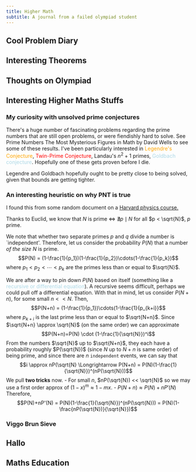```yaml
---
title: Higher Math
subtitle: A journal from a failed olympiad student
---
```

<style>
blue {
  color: lightblue;
}
red {
  color: red;
}
orange {
    color: orange;
}
purple {
    color: purple;
}
</style>

## Cool Problem Diary

## Interesting Theorems

## Thoughts on Olympiad
## Interesting Higher Maths Stuffs

### My curiosity with unsolved prime conjectures

There's a huge number of fascinating problems regarding the prime numbers that are still open problems, or were fiendishly hard to solve. See Prime Numbers The Most Mysterious Figures in Math by David Wells to see some of these results. I've been particularly interested in <orange>Legendre's Conjecture</orange>, <red>Twin-Prime Conjecture</red>, Landau's $n^2+1$ primes, <blue>Goldbach conjecture</blue>. Hopefully one of these gets proven before I die.

Legendre and Goldbach hopefully ought to be pretty close to being solved, given that bounds are getting tighter.

### An interesting heuristic on why PNT is true
I found this from some random document on a <a href=https://www.physics.harvard.edu/files/sol18.pdf>Harvard physics course.</a>

Thanks to Euclid, we know that $N$ is prime $\iff$ $\nexists p \mid N$ for all $p < \sqrt{N}$, $p$ prime.

We note that whether two separate primes $p$ and $q$ divide a number is `independent'. Therefore, let us consider the probability $P(N)$ that a number *of the size* $N$ is prime.
$$P(N) = (1-\frac{1}{p_1})(1-\frac{1}{p_2})\cdots(1-\frac{1}{p_k})$$
where $p_1 < p_2 < \cdots < p_k$ are the primes less than or equal to $\sqrt{N}$.

We are after a way to pin down $P(N)$ based on itself (something like a <blue>recursive or differential equation</blue>). A recursive seems difficult, perhaps we could pull off a differential equation. With that in mind, let us consider $P(N+n)$, for some small $n<<N$. Then,
$$P(N+n) = (1-\frac{1}{p_1})\cdots(1-\frac{1}{p_{k+i}}$$
where $p_{k+i}$ is the last prime less than or equal to $\sqrt{N+n}$. Since $\sqrt{N+n} \approx \sqrt{N}$ (on the same order) we can approximate
$$P(N+n)=P(N) \cdot (1-\frac{1}{\sqrt{N}})^i$$
From the numbers $\sqrt{N}$ up to $\sqrt{N+n}$, they each have a probability roughly $P(\sqrt{N})$ (since $N$ up to $N+n$ is same order) of being prime, and since there are $n$ `independent` events, we can say that 
$$i \approx nP(\sqrt{N} \Longrightarrow P(N+n) = P(N)(1-\frac{1}{\sqrt{N}})^(nP(\sqrt{N}))$$
We pull **two tricks** now.
    - For small $n$, $nP(\sqrt{N}) << \sqrt{N}$ so we may use a first order approx of $(1-x)^m \approx 1-mx$.
    - $P(N+n) \approx P(N)+nP'(N)$
Therefore,
$$P(N)+nP'(N) = P(N)(1-\frac{1}{\sqrt{N}})^(nP(\sqrt{N})) = P(N)(1-\frac{nP(\sqrt{N})}{\sqrt{N}})$$

### Viggo Brun Sieve

## Hallo

## Maths Education

